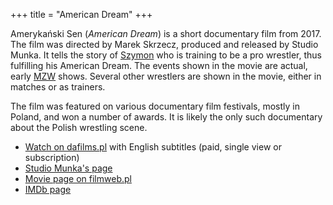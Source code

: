 +++
title = "American Dream"
+++

Amerykański Sen (_American Dream_) is a short documentary film from 2017. The film was directed by Marek Skrzecz, produced and released by Studio Munka.
It tells the story of [Szymon](@/w/szymon-siwiec.md) who is training to be a pro wrestler, thus fulfilling his American Dream. The events shown in the movie are actual, early [MZW](@/o/mzw.md) shows. Several other wrestlers are shown in the movie, either in matches or as trainers.

The film was featured on various documentary film festivals, mostly in Poland, and won a number of awards. It is likely the only such documentary about the Polish wrestling scene.

* [Watch on dafilms.pl](https://dafilms.pl/film/12807-amerykanski-sen) with English subtitles (paid, single view or subscription)
* [Studio Munka's page](https://www.studiomunka.pl/pierwszy_dokument,12,809,Amerykanski-sen.html)
* [Movie page on filmweb.pl](https://www.filmweb.pl/film/Ameryka%C5%84ski+sen-2016-788233)
* [IMDb page](https://www.imdb.com/title/tt7969896/)

